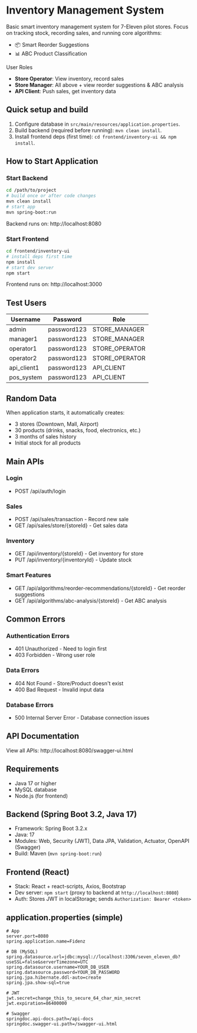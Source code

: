 # Inventory Management System


Basic smart inventory management system for 7-Eleven pilot stores. Focus on tracking stock, recording sales, and
running core algorithms:
- 📦 Smart Reorder Suggestions
- 📊
ABC Product Classification

User Roles
- **Store Operator**: View inventory, record sales
- **Store Manager**: All above + view reorder suggestions & ABC analysis
- **API Client**: Push sales, get inventory data

## Quick setup and build

1. Configure database in `src/main/resources/application.properties`.
2. Build backend (required before running): `mvn clean install`.
3. Install frontend deps (first time): `cd frontend/inventory-ui && npm install`.

## How to Start Application

### Start Backend
```bash
cd /path/to/project
# build once or after code changes
mvn clean install
# start app
mvn spring-boot:run
```
Backend runs on: http://localhost:8080

### Start Frontend
```bash
cd frontend/inventory-ui
# install deps first time
npm install
# start dev server
npm start
```
Frontend runs on: http://localhost:3000

## Test Users

| Username | Password | Role |
|----------|----------|------|
| admin | password123 | STORE_MANAGER |
| manager1 | password123 | STORE_MANAGER |
| operator1 | password123 | STORE_OPERATOR |
| operator2 | password123 | STORE_OPERATOR |
| api_client1 | password123 | API_CLIENT |
| pos_system | password123 | API_CLIENT |

## Random Data

When application starts, it automatically creates:
- 3 stores (Downtown, Mall, Airport)
- 30 products (drinks, snacks, food, electronics, etc.)
- 3 months of sales history
- Initial stock for all products

## Main APIs

### Login
- POST /api/auth/login

### Sales
- POST /api/sales/transaction - Record new sale
- GET /api/sales/store/{storeId} - Get sales data

### Inventory
- GET /api/inventory/{storeId} - Get inventory for store
- PUT /api/inventory/{inventoryId} - Update stock

### Smart Features
- GET /api/algorithms/reorder-recommendations/{storeId} - Get reorder suggestions
- GET /api/algorithms/abc-analysis/{storeId} - Get ABC analysis

## Common Errors

### Authentication Errors
- 401 Unauthorized - Need to login first
- 403 Forbidden - Wrong user role

### Data Errors
- 404 Not Found - Store/Product doesn't exist
- 400 Bad Request - Invalid input data

### Database Errors
- 500 Internal Server Error - Database connection issues

## API Documentation

View all APIs: http://localhost:8080/swagger-ui.html

## Requirements

- Java 17 or higher
- MySQL database
- Node.js (for frontend)

## Backend (Spring Boot 3.2, Java 17)

- Framework: Spring Boot 3.2.x
- Java: 17
- Modules: Web, Security (JWT), Data JPA, Validation, Actuator, OpenAPI (Swagger)
- Build: Maven (`mvn spring-boot:run`)

## Frontend (React)

- Stack: React + react-scripts, Axios, Bootstrap
- Dev server: `npm start` (proxy to backend at `http://localhost:8080`)
- Auth: Stores JWT in localStorage; sends `Authorization: Bearer <token>`

## application.properties (simple)

```properties
# App
server.port=8080
spring.application.name=Fidenz

# DB (MySQL)
spring.datasource.url=jdbc:mysql://localhost:3306/seven_eleven_db?useSSL=false&serverTimezone=UTC
spring.datasource.username=YOUR_DB_USER
spring.datasource.password=YOUR_DB_PASSWORD
spring.jpa.hibernate.ddl-auto=create
spring.jpa.show-sql=true

# JWT
jwt.secret=change_this_to_secure_64_char_min_secret
jwt.expiration=86400000

# Swagger
springdoc.api-docs.path=/api-docs
springdoc.swagger-ui.path=/swagger-ui.html
```
